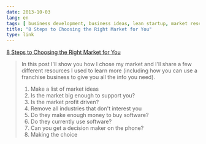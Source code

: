 ```yaml
---
date: 2013-10-03
lang: en
tags: [ business development, business ideas, lean startup, market research ]
title: "8 Steps to Choosing the Right Market for You"
type: link
---
```


[8 Steps to Choosing the Right Market for
You](http://www.carlmattiola.com/8-steps-to-choosing-the-right-market/)

> In this post I'll show you how I chose my market and I'll share a few
> different resources I used to learn more (including how you can use a
> franchise business to give you all the info you need).
>
> 1.  Make a list of market ideas
> 2.  Is the market big enough to support you?
> 3.  Is the market profit driven?
> 4.  Remove all industries that don't interest you
> 5.  Do they make enough money to buy software?
> 6.  Do they currently use software?
> 7.  Can you get a decision maker on the phone?
> 8.  Making the choice

